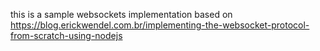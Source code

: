 this is a sample websockets implementation based on https://blog.erickwendel.com.br/implementing-the-websocket-protocol-from-scratch-using-nodejs
